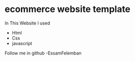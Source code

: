 # ecommerce website template 
In This Website I used 
- Html 
- Css 
- javascript 

Follow me in github
-EssamFelemban